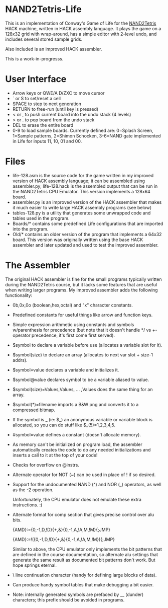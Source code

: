 # NAND2Tetris-Life

This is an implementation of Conway's Game of Life for the [NAND2Tetris](https://www.nand2tetris.org) HACK machine, written in HACK assembly language. It plays the game on a 128x32 grid with wrap-around, has a simple editor with 2-level undo, and includes several stored sample grids.

Also included is an improved HACK assembler.

This is a work-in-progresss.

# User Interface

* Arrow keys or QWE/A D/ZXC to move cursor
* ` or S to set/reset a cell
* SPACE to step to next generation
* RETURN to free-run (until key is pressed)
* < or , to push current board into the undo stack (4 levels)
* \> or . to pop board from the undo stack
* DEL to erase the entire board
* 0-9 to load sample boards. Currently defined are: 0=Splash Screen, 1=Sample patterns, 2=Shimon Schocken, 3-6=NAND gate implemented in Life for inputs 11, 10, 01 and 00.

# Files

* life-128.asm is the source code for the game written in my improved version of HACK assembly language; it can be assembled using assembler.py; life-128.hack is the assembled output that can be run in the NAND2Tetris CPU Emulator. This version implements a 128x64 board.
* assembler.py is an improved version of the HACK assembler that makes it much easier to write large HACK assembly programs (see below)
* tables-128.py is a utility that generates some unwrapped code and tables used in the program.
* Boards/* contains some predefined Life configurations that are imported into the program.
* Old/* contains an older version of the program that implements a 64x32 board. This version was originally written using the base HACK assembler and later updated and used to test the improved assembler.

# The Assembler

The original HACK assembler is fine for the small programs typically written during the NAND2Tetris course, but it lacks some features that are useful when writing larger programs. My improved assembler adds the following functionality:

* 0b,0x,0o (boolean,hex,octal) and "x" character constants.

* Predefined constants for useful things like arrow and function keys.

* Simple expression arithmetic using constants and symbols w/parenthesis for precedence (but note that it doesn't handle */ vs +- operator precedence, it's first come first served).

* $symbol to declare a variable before use (allocates a variable slot for it).

* $symbol(size) to declare an array (allocates to next var slot + size-1 addrs).

* $symbol=value declares a variable and initializes it.

* $symbol@value declares symbol to be a variable aliased to value.

* $symbol(size)=Values,Values, ... ,Values does the same thing for an array.

* $symbol(*)=filename imports a B&W png and converts it to a compressed bitmap.

* If the symbol is \_ (ie: $\_) an anonymous variable or variable block is allocated, so you can do stuff like $_(5)=1,2,3,4,5.

* #symbol=value defines a constant (doesn't allocate memory).

* As memory can't be initialized on program load, the assembler automatically creates the code to do any needed initializations and inserts a call to it at the top of your code!

* Checks for overflow on @instrs.

* Alternate operator for NOT (~) can be used in place of ! if so desired.

* Support for the undocumented NAND (^) and NOR (_) operators, as well as the -2 operation.

  Unfortunately, the CPU emulator does not emulate these extra instructions. :(

* Alternate format for comp section that gives precise control over alu bits.

  {AMD}:={0,-1,D,!D}{+,&}{0,-1,A,!A,M,!M}{;JMP}

  {AMD}:=!({0,-1,D,!D}{+,&}{0,-1,A,!A,M,!M}){;JMP}

  Similar to above, the CPU emulator only implements the bit patterns that are defined in the course documentation, so alternate alu settings that generate the same result as documented bit patterns don't work. But hope springs eternal.

* \ line continuation character (handy for defining large blocks of data).

* Can produce handy symbol tables that make debugging a bit easier.

* Note: internally generated symbols are prefaced by __ (dunder) characters; this prefix should be avoided in programs.
